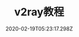 ---
title: v2ray教程
heading: 
date: 2020-02-19T05:23:17.298Z
categories: ["code"]
tags: 
description: 
---